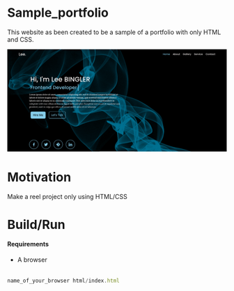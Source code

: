# Sample_portfolio

This website as been created to be a sample of a portfolio with only HTML and CSS.

![Screenshot](picture/portfolio.png)

# Motivation
Make a reel project only using HTML/CSS

# Build/Run

#### Requirements

- A browser

```javascript

name_of_your_browser html/index.html

```
